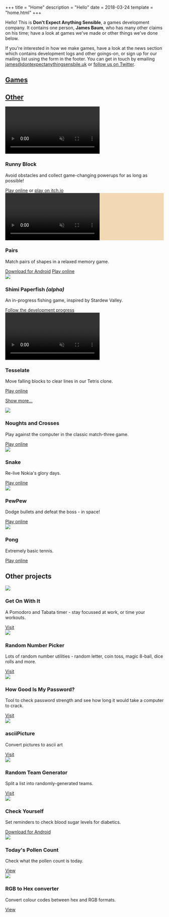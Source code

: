 +++
title = "Home"
description = "Hello"
date = 2018-03-24
template = "home.html"
+++

<p>Hello! This is <strong>Don't Expect Anything Sensible</strong>, a games development company. It contains one person, <strong>James Baum</strong>, who has many other claims on his time; have a look at games we've made or other things we've done below.</p>

<p>If you're interested in how we make games, have a look at the news section which contains development logs and other goings-on, or sign up for our mailing list using the form in the footer. You can get in touch by emailing <a href="mailto:james@dontexpectanythingsensible.uk" title="Email me!">james@dontexpectanythingsensbile.uk</a> or <a href="http://twitter.com/reallysensible">follow us on Twitter</a>.</p>

<div class="project__container">
<nav class="project__toggle">
<a href="#" id="games" class="active"><h2>Games</h2></a>
<a href="#" id="otherProjects"><h2>Other</h2></a>
</nav>

<div class="games">
<div class="project">
<video class="project__img" src="img/projects/runny-gif.mp4" autoplay loop muted>
</video>
<div class="project__description">
<h3 class="project__title">Runny Block</h3>

<p class="project__about">Avoid obstacles and collect game-changing powerups for as long as possible!</p>
<div class="project__links">
<a href="http://www.runnyblock.com">Play online</a> or <a href="https://unsensible.itch.io/runnyblock">play on itch.io</a>
</div>
</div>
</div>

<div class="project">
<div class="project__img" style="background: #f2d8b3">
<video class="project__img" src="img/projects/pairs-gif.mp4" autoplay loop muted>
<img src="img/projects/pairs.png?v=1520866132362" class="project__img" alt="Pairs memory game" />
</video>
</div>
<div class="project__description">
<h3 class="project__title">Pairs</h3>
<p class="project__about">Match pairs of shapes in a relaxed memory game.</p>
<div class="project__links">
<a href="https://play.google.com/store/apps/details?id=uk.dontexpectanythingsensible.pairspro" class="project__link">Download for Android</a>
<a href="https://www.jamestease.co.uk/games/pairs/" class="project__link">Play online</a>
</div>
</div>
</div>

<div class="project">
<div class="project__img"><img src="/img/projects/origami-fish.png?v=1520866132362" /></div>
<div class="project__description">
<h3 class="project__title">Shimi Paperfish <em>(alpha)</em></h3>
<p class="project__about">An in-progress fishing game, inspired by Stardew Valley.</p>
<div class="project__links"><a href="https://shimipaperfish.dontexpectanythingsensible.uk" class="project__link">Follow the development progress</a></div>
</div>
</div>

<div class="project">
<video class="project__img" src="img/projects/tesselate-gif.mp4" autoplay loop muted>
<img src="img/projects/tessellate.png?v=1520866132362" class="project__img" alt="Pairs memory game" />
</video>

<div class="project__description">
<h3 class="project__title">Tesselate</h3>
<p class="project__about">Move falling blocks to clear lines in our Tetris clone.</p>
<div class="project__links"><a href="https://www.jamestease.co.uk/games/tessellate/" class="project__link">Play online</a></div>
</div>
</div>

<a href="#" id="showProjects">Show more...</a>

<div class="projects__older hidden">
<div class="project">
<div class="project__img"><img src="img/projects/noughts-and-crosses.jpg?v=1495639022735" /></div>
<div class="project__description">
<h3 class="project__title">Noughts and Crosses</h3>
<p class="project__about">Play against the computer in the classic match-three game.</p>
<div class="project__links"><a href="https://www.jamestease.co.uk/games/noughts-and-crosses" class="project__link">Play online</a></div>
</div>
</div>

<div class="project">
<div class="project__img"><img src="img/projects/snake.jpg?v=1495639022735" /></div>
<div class="project__description">
<h3 class="project__title">Snake</h3>
<p class="project__about">Re-live Nokia's glory days.</p>
<div class="project__links"><a href="https://www.jamestease.co.uk/games/snake" class="project__link">Play online</a></div>
</div>
</div>

<div class="project">
<div class="project__img"><img src="img/projects/pewpew-large.png?v=1495639022735" /></div>
<div class="project__description">
<h3 class="project__title">PewPew</h3>
<p class="project__about">Dodge bullets and defeat the boss - in space!</p>
<div class="project__links"><a href="https://www.jamestease.co.uk/games/pewpew" class="project__link">Play online</a></div>
</div>
</div>

<div class="project">
<div class="project__img"><img src="img/projects/pong.jpg?v=1495639022735" /></div>
<div class="project__description">
<h3 class="project__title">Pong</h3>
<p class="project__about">Extremely basic tennis.</p>
<div class="project__links"><a href="https://www.jamestease.co.uk/games/pong" class="project__link">Play online</a></div>
</div>
</div>
</div>
</div>

<div class="projects__other hidden">
<h2>Other projects</h2>
<div class="project">
<div class="project__img"><img src="img/mouflon.svg?v=1472027851439" /></div>
<div class="project__description">
<h3 class="project__title">Get On With It</h3>
<p class="project__about">A Pomodoro and Tabata timer - stay focussed at work, or time your workouts.</p>
<div class="project__links"><a href="https://www.getonwithittimer.com" class="project__link">Visit</a></div>
</div>
</div>

<div class="project">
<div class="project__img"><img src="img/mouflon.svg?v=1472027851439" /></div>
<div class="project__description">
<h3 class="project__title">Random Number Picker</h3>
<p class="project__about">Lots of random number utilities - random letter, coin toss, magic 8-ball, dice rolls and more.</p>
<div class="project__links"><a href="https://www.randomnumberpicker.co.uk" class="project__link">Visit</a></div>
</div>
</div>

<div class="project">
<div class="project__img"><img src="img/mouflon.svg?v=1472027851439" /></div>
<div class="project__description">
<h3 class="project__title">How Good Is My Password?</h3>
<p class="project__about">Tool to check password strength and see how long it would take a computer to crack.</p>
<div class="project__links"><a href="https://www.howgoodismypassword.co.uk" class="project__link">Visit</a></div>
</div>
</div>

<div class="project">
<div class="project__img"><img src="img/projects/logos.png?v=1495639022735" /></div>
<div class="project__description">
<h3 class="project__title">asciiPicture</h3>
<p class="project__about">Convert pictures to ascii art</p>
<div class="project__links"><a href="https://www.asciipicture.com" class="project__link">Visit</a></div>
</div>
</div>

<div class="project">
<div class="project__img"><img src="img/mouflon.svg?v=1472027851439" /></div>
<div class="project__description">
<h3 class="project__title">Random Team Generator</h3>
<p class="project__about">Split a list into randomly-generated teams.</p>
<div class="project__links"><a href="https://www.jamestease.co.uk/team-generator" class="project__link">Visit</a></div>
</div>
</div>

<div class="project">
<div class="project__img"><img src="img/projects/checkyourself.png?v=1495639022735" /></div>
<div class="project__description">
<h3 class="project__title">Check Yourself</h3>
<p class="project__about">Set reminders to check blood sugar levels for diabetics.</p>
<div class="project__links"><a href="https://play.google.com/store/apps/details?id=com.whostolemyhat.checkyourself" class="project__link">Download for Android</a></div>
</div>
</div>

<div class="project">
<div class="project__img"><img src="img/projects/pollen.png?v=1495639022735" /></div>
<div class="project__description">
<h3 class="project__title">Today's Pollen Count</h3>
<p class="project__about">Check what the pollen count is today.</p>
<div class="project__links"><a href="http://todayspollencount.uk" class="project__link">View</a></div>
</div>
</div>

<div class="project">
<div class="project__img"><img src="img/projects/rgb.png?v=1495639022735" /></div>
<div class="project__description">
<h3 class="project__title">RGB to Hex converter</h3>
<p class="project__about">Convert colour codes between hex and RGB formats.</p>
<div class="project__links"><a href="https://www.jamestease.co.uk/rgb-to-hex" class="project__link">View</a></div>
</div>
</div>
</div>
</div>
